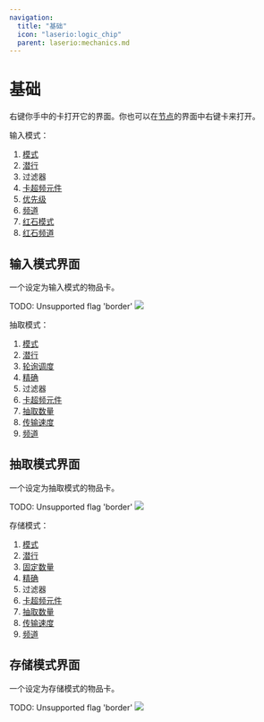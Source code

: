 ```yaml
---
navigation:
  title: "基础"
  icon: "laserio:logic_chip"
  parent: laserio:mechanics.md
---
```


# 基础

右键你手中的卡打开它的界面。你也可以在[节点](./laser_node.md)的界面中右键卡来打开。

输入模式：
1. [模式](./modes.md)
2. [潜行](./sneaky.md)
3. 过滤器
4. [卡超频元件](./overclocker_card.md)
5. [优先级](./priority.md)
6. [频道](./channel.md)
7. [红石模式](./redstonemode.md)
8. [红石频道](./redstonechannel.md)

## 输入模式界面

一个设定为输入模式的物品卡。

TODO: Unsupported flag 'border'
![](basics1.png)

抽取模式：

1. [模式](./modes.md)
2. [潜行](./sneaky.md)
3. [轮询调度](./roundrobin.md)
4. [精确](./exact.md)
5. 过滤器
6. [卡超频元件](./overclocker_card.md)
7. [抽取数量](./extractamount.md)
8. [传输速度](./tickspeed.md)
9. [频道](./channel.md)

## 抽取模式界面

一个设定为抽取模式的物品卡。

TODO: Unsupported flag 'border'
![](basics-extract.png)

存储模式：

1. [模式](./modes.md)
2. [潜行](./sneaky.md)
3. [固定数量](./regulate.md)
4. [精确](./exact.md)
5. 过滤器
6. [卡超频元件](./overclocker_card.md)
7. [抽取数量](./extractamount.md)
8. [传输速度](./tickspeed.md)
9. [频道](./channel.md)

## 存储模式界面

一个设定为存储模式的物品卡。

TODO: Unsupported flag 'border'
![](basics-stock.png)

